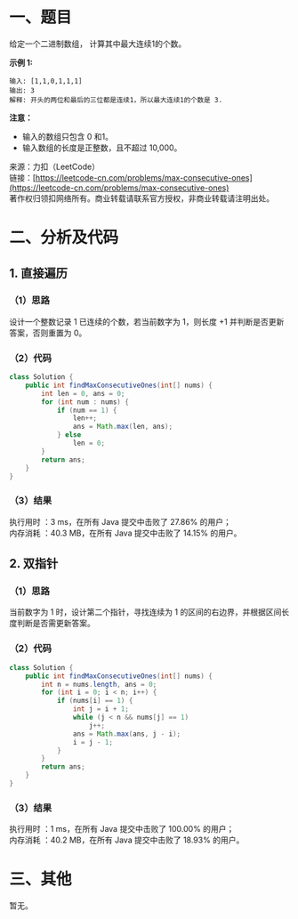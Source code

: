 # 一、题目
给定一个二进制数组， 计算其中最大连续1的个数。      
      
**示例 1:**     
```
输入: [1,1,0,1,1,1]
输出: 3
解释: 开头的两位和最后的三位都是连续1，所以最大连续1的个数是 3.
```
**注意：**    
- 输入的数组只包含 0 和1。
- 输入数组的长度是正整数，且不超过 10,000。
      
来源：力扣（LeetCode）     
链接：[https://leetcode-cn.com/problems/max-consecutive-ones](https://leetcode-cn.com/problems/max-consecutive-ones)     
著作权归领扣网络所有。商业转载请联系官方授权，非商业转载请注明出处。      
# 二、分析及代码    
## 1. 直接遍历
### （1）思路
设计一个整数记录 1 已连续的个数，若当前数字为 1，则长度 +1 并判断是否更新答案，否则重置为 0。
### （2）代码
```java
class Solution {
    public int findMaxConsecutiveOnes(int[] nums) {
        int len = 0, ans = 0;
        for (int num : nums) {
            if (num == 1) {
                len++;
                ans = Math.max(len, ans);
            } else
                len = 0;
        }
        return ans;
    }
}
```
### （3）结果
执行用时 ：3 ms，在所有 Java 提交中击败了 27.86% 的用户；    
内存消耗 ：40.3 MB，在所有 Java 提交中击败了 14.15% 的用户。      
## 2. 双指针
### （1）思路
当前数字为 1 时，设计第二个指针，寻找连续为 1 的区间的右边界，并根据区间长度判断是否需更新答案。     
### （2）代码
```java
class Solution {
    public int findMaxConsecutiveOnes(int[] nums) {
        int n = nums.length, ans = 0;
        for (int i = 0; i < n; i++) {
            if (nums[i] == 1) {
                int j = i + 1;
                while (j < n && nums[j] == 1)
                    j++;
                ans = Math.max(ans, j - i);
                i = j - 1;
            }
        }
        return ans;
    }
}
```
### （3）结果
执行用时 ：1 ms，在所有 Java 提交中击败了 100.00% 的用户；    
内存消耗 ：40.2 MB，在所有 Java 提交中击败了 18.93% 的用户。   
# 三、其他
暂无。  
